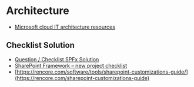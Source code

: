 # Architecture

- [Microsoft cloud IT architecture resources](https://docs.microsoft.com/en-us/office365/enterprise/microsoft-cloud-it-architecture-resources)

## Checklist Solution

- [Question / Checklist SPFx Solution](https://www.sharepointnutsandbolts.com/2019/09/how-does-it-affect-my-tenant-questions.html)
- [SharePoint Framework – new project checklist](https://joelfmrodrigues.wordpress.com/2018/03/02/sharepoint-framework-checklist)
- [https://rencore.com/software/tools/sharepoint-customizations-guide/](https://rencore.com/sharepoint-customizations-guide)
